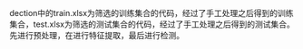 dection中的train.xlsx为筛选的训练集合的代码，经过了手工处理之后得到的训练集合，test.xlsx为筛选的测试集合的代码，经过了手工处理之后得到的测试集合。
先进行预处理，在进行特征提取，最后进行检测。
